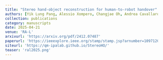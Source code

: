 ```yaml
---
title: "Stereo hand-object reconstruction for human-to-robot handover"
authors: [Yik Lung Pang, Alessio Xompero, Changjae Oh, Andrea Cavallaro]
collection: publications
category: manuscripts
date: 2025-04-21
venue: 'RA-L'
arxivurl: 'https://arxiv.org/pdf/2412.07487'
paperurl: 'https://ieeexplore.ieee.org/stamp/stamp.jsp?arnumber=10971203'
siteurl: 'https://qm-ipalab.github.io/StereoHO/'
teaser: 'ral2025.png'
---
```


